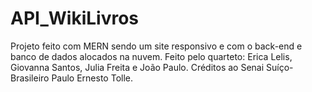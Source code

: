 # API_WikiLivros
Projeto feito com MERN sendo um site responsivo e com o back-end e banco de dados alocados na nuvem. Feito pelo quarteto: Erica Lelis, Giovanna Santos, Julia Freita e João Paulo. Créditos ao Senai Suíço-Brasileiro Paulo Ernesto Tolle.
